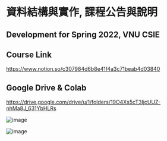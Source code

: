# 資料結構與實作, 課程公告與說明

## Development for Spring 2022, VNU CSIE

## Course Link

https://www.notion.so/c307984d6b8e41f4a3c71beab4d03840

## Google Drive & Colab

https://drive.google.com/drive/u/1/folders/19O4Xs5cT3IjcUUZ-nhMa8J_631YbHLRs

![image](https://user-images.githubusercontent.com/89304181/147625354-b5de2507-4376-4e30-8e52-26bd41e86607.png)

![image](https://user-images.githubusercontent.com/89304181/154830927-88e7399d-afeb-46ac-9fe8-a43ea2a71138.png)


